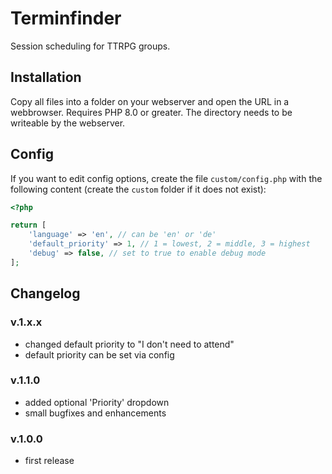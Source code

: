 # Terminfinder

Session scheduling for TTRPG groups.

## Installation

Copy all files into a folder on your webserver and open the URL in a webbrowser. Requires PHP 8.0 or greater. The directory needs to be writeable by the webserver.

## Config

If you want to edit config options, create the file `custom/config.php` with the following content (create the `custom` folder if it does not exist):

```php
<?php

return [
	'language' => 'en', // can be 'en' or 'de'
	'default_priority' => 1, // 1 = lowest, 2 = middle, 3 = highest
	'debug' => false, // set to true to enable debug mode
];

```

## Changelog

### v.1.x.x

- changed default priority to "I don't need to attend"
- default priority can be set via config

### v.1.1.0

- added optional 'Priority' dropdown
- small bugfixes and enhancements

### v.1.0.0

- first release

